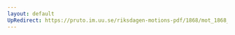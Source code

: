 ```yaml
---
layout: default
UpRedirect: https://pruto.im.uu.se/riksdagen-motions-pdf/1868/mot_1868__ak__276.pdf
---
```

